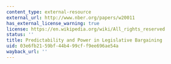 ```yaml
---
content_type: external-resource
external_url: http://www.nber.org/papers/w20011
has_external_license_warning: true
license: https://en.wikipedia.org/wiki/All_rights_reserved
status: ''
title: Predictability and Power in Legislative Bargaining
uid: 03e6fb21-59bf-44b4-99cf-f9ee696ae54a
wayback_url: ''
---
```

